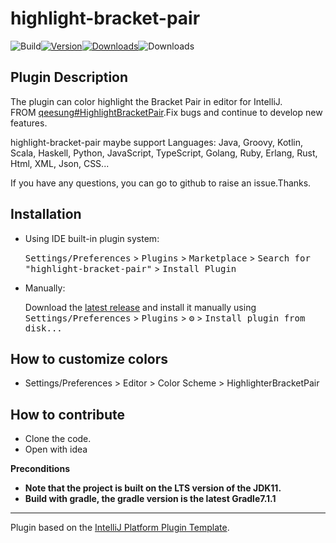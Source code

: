 # highlight-bracket-pair #

![Build](https://github.com/AprilViolet/highlight-bracket-pair/workflows/Build/badge.svg)[![Version](https://img.shields.io/jetbrains/plugin/v/17320.svg)](https://plugins.jetbrains.com/plugin/17320)[![Downloads](https://img.shields.io/jetbrains/plugin/d/17320.svg)](https://plugins.jetbrains.com/plugin/17320)![Downloads](https://camo.githubusercontent.com/3786cf64bc973cbd34b2b4e7b6f9de0da69d01833d7ca54e393cd855e204639c/68747470733a2f2f696d672e736869656c64732e696f2f6769746875622f6c6963656e73652f71656573756e672f486967686c69676874427261636b6574506169722e737667)

## Plugin Description

<!-- Plugin description -->

The plugin can color highlight the Bracket Pair in editor for IntelliJ.<br/>
	FROM <a href="https://github.com/qeesung/HighlightBracketPair">qeesung#HighlightBracketPair</a>.Fix bugs and continue to develop new features.<br/>

highlight-bracket-pair maybe support Languages: Java, Groovy, Kotlin, Scala, Haskell, Python, JavaScript, TypeScript, Golang, Ruby, Erlang, Rust, Html, XML, Json, CSS...<br/>

If you have any questions, you can go to github to raise an issue.Thanks.
<!-- Plugin description end -->

## Installation

- Using IDE built-in plugin system:
  
  <kbd>Settings/Preferences</kbd> > <kbd>Plugins</kbd> > <kbd>Marketplace</kbd> > <kbd>Search for "highlight-bracket-pair"</kbd> >
  <kbd>Install Plugin</kbd>
  
- Manually:

  Download the [latest release](https://github.com/AprilViolet/highlight-bracket-pair/releases/latest) and install it manually using
  <kbd>Settings/Preferences</kbd> > <kbd>Plugins</kbd> > <kbd>⚙️</kbd> > <kbd>Install plugin from disk...</kbd>

## How to customize colors ##

+ Settings/Preferences > Editor > Color Scheme > HighlighterBracketPair

## How to contribute ##

+ Clone the code.
+ Open with idea

**Preconditions**

+ **Note that the project is built on the LTS version of the JDK11.**
+ **Build with gradle, the gradle version is the latest Gradle7.1.1**


---
Plugin based on the [IntelliJ Platform Plugin Template][template].

[template]: https://github.com/JetBrains/intellij-platform-plugin-template
